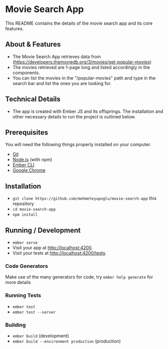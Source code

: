 # Movie Search App

This README contains the details of the movie search app and its core features. 

## About & Features

* The Movie Search App retrieves data from (https://developers.themoviedb.org/3/movies/get-popular-movies)
* The movies retrieved are 1-page long and listed accordingly in the components. 
* You can list the movies in the "/popular-movies" path and type in the search bar and list the ones you are looking for. 

## Technical Details
* The app is created with Ember JS and its offsprings. The installation and other necessary details to run the project is outlined below. 

## Prerequisites

You will need the following things properly installed on your computer.

* [Git](https://git-scm.com/)
* [Node.js](https://nodejs.org/) (with npm)
* [Ember CLI](https://ember-cli.com/)
* [Google Chrome](https://google.com/chrome/)

## Installation

* `git clone https://github.com/mehmeteyupoglu/movie-search-app` this repository
* `cd movie-search-app`
* `npm install`

## Running / Development

* `ember serve`
* Visit your app at [http://localhost:4200](http://localhost:4200).
* Visit your tests at [http://localhost:4200/tests](http://localhost:4200/tests).

### Code Generators

Make use of the many generators for code, try `ember help generate` for more details

### Running Tests

* `ember test`
* `ember test --server`

### Building

* `ember build` (development)
* `ember build --environment production` (production)
